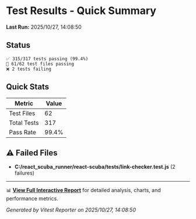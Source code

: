 # Test Results - Quick Summary

**Last Run:** 2025/10/27, 14:08:50

## Status

```text
✅ 315/317 tests passing (99.4%)
📁 61/62 test files passing
❌ 2 tests failing
```

## Quick Stats

| Metric | Value |
|--------|-------|
| Test Files | 62 |
| Total Tests | 317 |
| Pass Rate | 99.4% |

## ⚠️ Failed Files

- **C:/react_scuba_runner/react-scuba/tests/link-checker.test.js** (2 failures)

---

📊 **[View Full Interactive Report](./index.html)** for detailed analysis, charts, and performance metrics.

*Generated by Vitest Reporter on 2025/10/27, 14:08:50*
